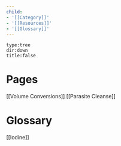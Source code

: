 ```yaml
---
child: 
- '[[Category]]'
- '[[Resources]]'
- '[[Glossary]]'
---
```



```breadcrumbs
type:tree
dir:down
title:false
```





# Pages

[[Volume Conversions]]
[[Parasite Cleanse]]



# Glossary
[[Iodine]]



